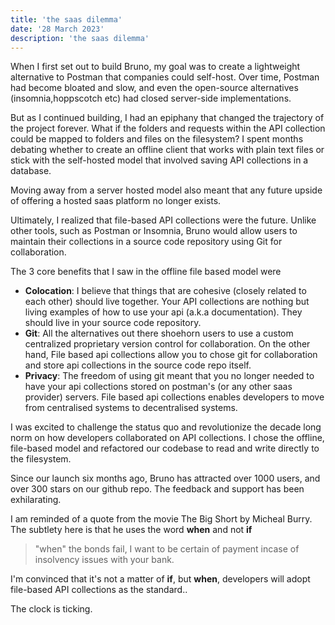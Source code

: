 ```yaml
---
title: 'the saas dilemma'
date: '28 March 2023'
description: 'the saas dilemma'
---
```

When I first set out to build Bruno, my goal was to create a lightweight alternative to Postman that companies could self-host. Over time, Postman had become bloated and slow, and even the open-source alternatives (insomnia,hoppscotch etc) had closed server-side implementations.

But as I continued building, I had an epiphany that changed the trajectory of the project forever. What if the folders and requests within the API collection could be mapped to folders and files on the filesystem? I spent months debating whether to create an offline client that works with plain text files or stick with the self-hosted model that involved saving API collections in a database.

Moving away from a server hosted model also meant that any future upside of offering a hosted saas platform no longer exists.

Ultimately, I realized that file-based API collections were the future. Unlike other tools, such as Postman or Insomnia, Bruno would allow users to maintain their collections in a source code repository using Git for collaboration.

The 3 core benefits that I saw in the offline file based model were
* **Colocation**: I believe that things that are cohesive (closely related to each other) should live together. Your API collections are nothing but living examples of how to use your api (a.k.a documentation). They should live in your source code repository. 
* **Git**: All the alternatives out there shoehorn users to use a custom centralized proprietary version control for collaboration. On the other hand, File based api collections allow you to chose git for collaboration and store api collections in the source code repo itself.
* **Privacy**: The freedom of using git meant that you no longer needed to have your api collections stored on postman's (or any other saas provider) servers. File based api collections enables developers to move from centralised systems to decentralised systems.

I was excited to challenge the status quo and revolutionize the decade long norm on how developers collaborated on API collections. I chose the offline, file-based model and refactored our codebase to read and write directly to the filesystem.

Since our launch six months ago, Bruno has attracted over 1000 users, and over 300 stars on our github repo. The feedback and support has been exhilarating. 

I am reminded of a quote from the movie The Big Short by Micheal Burry. The subtlety here is that he uses the word **when** and not **if**

> "when" the bonds fail, I want to be certain of payment incase of insolvency issues with your bank.

I'm convinced that it's not a matter of **if**, but **when**, developers will adopt file-based API collections as the standard..

The clock is ticking.